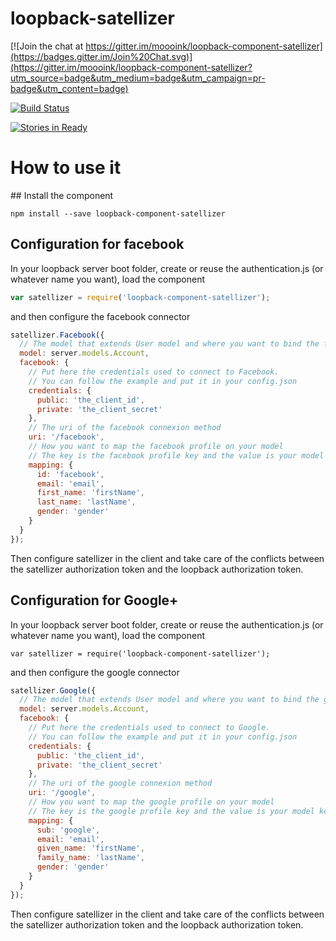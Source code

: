 
# loopback-satellizer

[![Join the chat at https://gitter.im/moooink/loopback-component-satellizer](https://badges.gitter.im/Join%20Chat.svg)](https://gitter.im/moooink/loopback-component-satellizer?utm_source=badge&utm_medium=badge&utm_campaign=pr-badge&utm_content=badge)

[![Build Status](https://travis-ci.org/moooink/loopback-component-satellizer.svg?branch=master)](https://travis-ci.org/moooink/loopback-component-satellizer)

[![Stories in Ready](https://badge.waffle.io/moooink/loopback-component-satellizer.png?label=ready&title=Ready)](https://waffle.io/moooink/loopback-component-satellizer)

# How to use it

## Install the component

    npm install --save loopback-component-satellizer

## Configuration for facebook

In your loopback server boot folder, create or reuse the authentication.js (or whatever name you want), load the component

```javascript
var satellizer = require('loopback-component-satellizer');
```

and then configure the facebook connector

```javascript
satellizer.Facebook({
  // The model that extends User model and where you want to bind the facebook connector
  model: server.models.Account,
  facebook: {
    // Put here the credentials used to connect to Facebook.
    // You can follow the example and put it in your config.json
    credentials: {
      public: 'the_client_id',
      private: 'the_client_secret'
    },
    // The uri of the facebook connexion method
    uri: '/facebook',
    // How you want to map the facebook profile on your model
    // The key is the facebook profile key and the value is your model key
    mapping: {
      id: 'facebook',
      email: 'email',
      first_name: 'firstName',
      last_name: 'lastName',
      gender: 'gender'
    }
  }
});
```

Then configure satellizer in the client and take care of the conflicts between the satellizer authorization token and the loopback authorization token.

## Configuration for Google+

In your loopback server boot folder, create or reuse the authentication.js (or whatever name you want), load the component

    var satellizer = require('loopback-component-satellizer');

and then configure the google connector

```javascript
satellizer.Google({
  // The model that extends User model and where you want to bind the google connector
  model: server.models.Account,
  facebook: {
    // Put here the credentials used to connect to Google.
    // You can follow the example and put it in your config.json
    credentials: {
      public: 'the_client_id',
      private: 'the_client_secret'
    },
    // The uri of the google connexion method
    uri: '/google',
    // How you want to map the google profile on your model
    // The key is the google profile key and the value is your model key
    mapping: {
      sub: 'google',
      email: 'email',
      given_name: 'firstName',
      family_name: 'lastName',
      gender: 'gender'
    }
  }
});
```

Then configure satellizer in the client and take care of the conflicts between the satellizer authorization token and the loopback authorization token.
